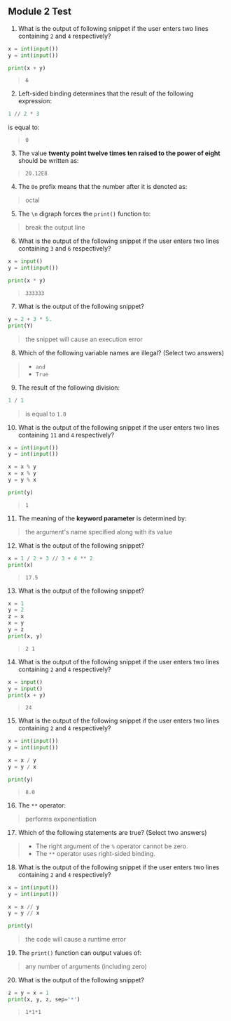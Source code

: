 ## Module 2 Test

1. What is the output of following snippet if the user enters two lines containing `2` and `4` respectively?
```python
x = int(input())
y = int(input())

print(x + y)
```
> `6`

2. Left-sided binding determines that the result of the following expression:
```python
1 // 2 * 3
```
is equal to:
> `0`

3. The value **twenty point twelve times ten raised to the power of eight** should be written as:
> `20.12E8`

4. The `0o` prefix means that the number after it is denoted as:
> octal

5. The `\n` digraph forces the `print()` function to:
> break the output line

6. What is the output of the following snippet if the user enters two lines containing `3` and `6` respectively?
```python
x = input()
y = int(input())

print(x * y)
```
> `333333`

7. What is the output of the following snippet?
```python
y = 2 + 3 * 5.
print(Y)
```
> the snippet will cause an execution error

8. Which of the following variable names are illegal? (Select two answers)
> - `and`
> - `True`

9. The result of the following division:
```python
1 / 1
```
> is equal to `1.0`

10. What is the output of the following snippet if the user enters two lines containing `11` and `4` respectively?
```python
x = int(input())
y = int(input())

x = x % y
x = x % y
y = y % x

print(y)
```
> `1`

11. The meaning of the **keyword parameter** is determined by:
> the argument's name specified along with its value

12. What is the output of the following snippet?
```python
x = 1 / 2 + 3 // 3 + 4 ** 2
print(x)
```
> `17.5`

13. What is the output of the following snippet?
```python
x = 1
y = 2
z = x
x = y
y = z
print(x, y)
```
> `2 1`

14. What is the output of the following snippet if the user enters two lines containing `2` and `4` respectively?
```python
x = input()
y = input()
print(x + y)
```
> `24`

15. What is the output of the following snippet if the user enters two lines containing `2` and `4` respectively?
```python
x = int(input())
y = int(input())

x = x / y
y = y / x

print(y)
```
> `8.0`

16. The `**` operator:
> performs exponentiation

17. Which of the following statements are true? (Select two answers)
> - The right argument of the `%` operator cannot be zero.
> - The `**` operator uses right-sided binding.

18. What is the output of the following snippet if the user enters two lines containing `2` and `4` respectively?
```python
x = int(input())
y = int(input())

x = x // y
y = y // x

print(y)
```
> the code will cause a runtime error

19. The `print()` function can output values of:
> any number of arguments (including zero)

20. What is the output of the following snippet?
```python
z = y = x = 1
print(x, y, z, sep='*')
```
> `1*1*1`

